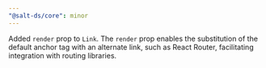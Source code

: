 ```yaml
---
"@salt-ds/core": minor
---
```


Added `render` prop to `Link`. The `render` prop enables the substitution of the default anchor tag with an alternate link, such as React Router, facilitating integration with routing libraries.
